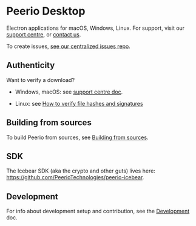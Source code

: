# Peerio Desktop

Electron applications for macOS, Windows, Linux. For support, visit our [support centre](https://support.peerio.com), or [contact us](https://www.peerio.com/contact-us.html).

To create issues, [see our centralized issues repo](https://github.com/PeerioTechnologies/peerio).

## Authenticity

Want to verify a download?

* Windows, macOS: see [support centre doc](https://peerio.zendesk.com/hc/en-us/articles/203331999-How-can-I-ensure-my-Peerio-download-is-authentic-).

* Linux: see [How to verify file hashes and signatures](./docs/signatures.md)

## Building from sources

To build Peerio from sources, see [Building from sources](./docs/build.md).

## SDK

The Icebear SDK (aka the crypto and other guts) lives here: https://github.com/PeerioTechnologies/peerio-icebear.

## Development

For info about development setup and contribution, see the [Development](./docs/development.md) doc.
